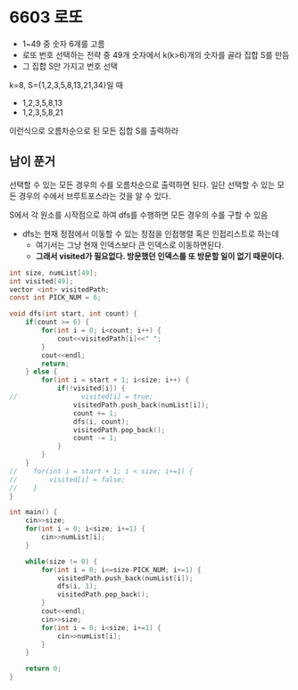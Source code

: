 # 6603 로또

- 1~49 중 숫자 6개를 고름
- 로또 번호 선택하는 전략 중 49개 숫자에서 k(k>6)개의 숫자를 골라 집합 S를 만듬
- 그 집합 S만 가지고 번호 선택

k=8, S={1,2,3,5,8,13,21,34}일 때
- 1,2,3,5,8,13
- 1,2,3,5,8,21

이런식으로 오름차순으로 된 모든 집합 S를 출력하라

## 남이 푼거

선택할 수 있는 모든 경우의 수를 오름차순으로 출력하면 된다.
일단 선택할 수 있는 모든 경우의 수에서 브루트포스라는 것을 알 수 있다.

S에서 각 원소를 시작점으로 하여 dfs를 수행하면 모든 경우의 수를 구할 수 있음
- dfs는 현재 정점에서 이동할 수 있는 정점을 인접행렬 혹은 인접리스트로 하는데
  - 여기서는 그냥 현재 인덱스보다 큰 인덱스로 이동하면된다.
  - **그래서 visited가 필요없다. 방문했던 인덱스를 또 방문할 일이 없기 때문이다.**

```C
int size, numList[49];
int visited[49];
vector <int> visitedPath;
const int PICK_NUM = 6;

void dfs(int start, int count) {
    if(count >= 6) {
        for(int i = 0; i<count; i++) {
            cout<<visitedPath[i]<<" ";
        }
        cout<<endl;
        return;
    } else {
        for(int i = start + 1; i<size; i++) {
            if(!visited[i]) {
//                visited[i] = true;
                visitedPath.push_back(numList[i]);
                count += 1;
                dfs(i, count);
                visitedPath.pop_back();
                count -= 1;
            }
        }
    }
//    for(int i = start + 1; i < size; i+=1) {
//        visited[i] = false;
//    }
}

int main() {
    cin>>size;
    for(int i = 0; i<size; i+=1) {
        cin>>numList[i];
    }

    while(size != 0) {
        for(int i = 0; i<=size-PICK_NUM; i+=1) {
            visitedPath.push_back(numList[i]);
            dfs(i, 1);
            visitedPath.pop_back();
        }
        cout<<endl;
        cin>>size;
        for(int i = 0; i<size; i+=1) {
            cin>>numList[i];
        }
    }

    return 0;
}

```